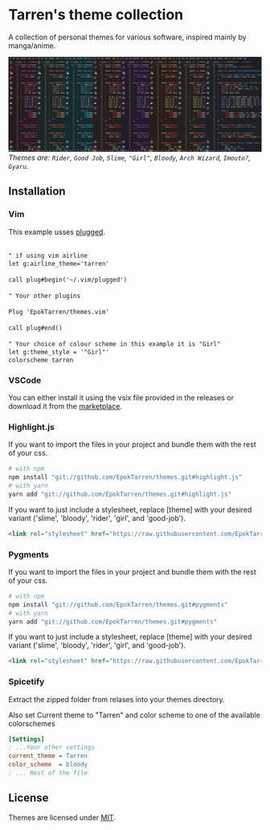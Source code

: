 # Tarren's theme collection

A collection of personal themes for various software, inspired mainly by manga/anime.

![preview](assets/preview.png)
_Themes are: `Rider`, `Good Job`, `Slime`, `"Girl"`, `Bloody`, `Arch Wizard`, `Imouto?`, `Gyaru`._

## Installation

### Vim

This example usses [plugged](https://github.com/junegunn/vim-plug).

```vim

" if using vim airline
let g:airline_theme='tarren'

call plug#begin('~/.vim/plugged')

" Your other plugins

Plug 'EpokTarren/themes.vim'

call plug#end()

" Your choice of colour scheme in this example it is "Girl"
let g:theme_style = '"Girl"'
colorscheme tarren
```

### VSCode

You can either install it using the vsix file provided in the releases or download it from the [marketplace](https://marketplace.visualstudio.com/items?itemName=Tarren.tarrens-themes).

### Highlight.js

If you want to import the files in your project and bundle them with the rest of your css.

```sh
# with npm
npm install "git://github.com/EpokTarren/themes.git#highlight.js"
# with yarn
yarn add "git://github.com/EpokTarren/themes.git#highlight.js"
```

If you want to just include a stylesheet, replace \[theme] with your desired variant ('slime', 'bloody', 'rider', 'girl', and 'good-job').

```html
<link rel="stylesheet" href="https://raw.githubusercontent.com/EpokTarren/themes/highlight.js/dist/[theme]-min.css" />
```

### Pygments

If you want to import the files in your project and bundle them with the rest of your css.

```sh
# with npm
npm install "git://github.com/EpokTarren/themes.git#pygments"
# with yarn
yarn add "git://github.com/EpokTarren/themes.git#pygments"
```

If you want to just include a stylesheet, replace \[theme] with your desired variant ('slime', 'bloody', 'rider', 'girl', and 'good-job').

```html
<link rel="stylesheet" href="https://raw.githubusercontent.com/EpokTarren/themes/pygments/dist/[theme]-min.css" />
```

### Spicetify

Extract the zipped folder from relases into your themes directory.

Also set Current theme to "Tarren" and color scheme to one of the available colorschemes

```ini
[Settings]
; ...Your other settings
current_theme = Tarren
color_scheme  = bloody
; ... Rest of the file
```

## License

Themes are licensed under [MIT](./LICENSE).
